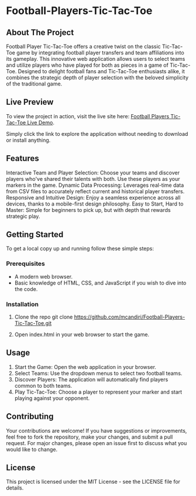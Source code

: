# Football-Players-Tic-Tac-Toe

## About The Project

Football Player Tic-Tac-Toe offers a creative twist on the classic Tic-Tac-Toe game by integrating football player transfers and team affiliations into its gameplay. This innovative web application allows users to select teams and utilize players who have played for both as pieces in a game of Tic-Tac-Toe. Designed to delight football fans and Tic-Tac-Toe enthusiasts alike, it combines the strategic depth of player selection with the beloved simplicity of the traditional game.

## Live Preview

To view the project in action, visit the live site here: [Football Players Tic-Tac-Toe Live Demo](https://mcandiri.github.io/Football-Players-Tic-Tac-Toe/).

Simply click the link to explore the application without needing to download or install anything.


## Features
Interactive Team and Player Selection: Choose your teams and discover players who've shared their talents with both. Use these players as your markers in the game.
Dynamic Data Processing: Leverages real-time data from CSV files to accurately reflect current and historical player transfers.
Responsive and Intuitive Design: Enjoy a seamless experience across all devices, thanks to a mobile-first design philosophy.
Easy to Start, Hard to Master: Simple for beginners to pick up, but with depth that rewards strategic play.

## Getting Started
To get a local copy up and running follow these simple steps:

### Prerequisites
- A modern web browser.
- Basic knowledge of HTML, CSS, and JavaScript if you wish to dive into the code.

### Installation

1. Clone the repo
 git clone https://github.com/mcandiri/Football-Players-Tic-Tac-Toe.git
 
2. Open index.html in your web browser to start the game.

## Usage
1. Start the Game: Open the web application in your browser.
2. Select Teams: Use the dropdown menus to select two football teams.
3. Discover Players: The application will automatically find players common to both teams.
4. Play Tic-Tac-Toe: Choose a player to represent your marker and start playing against your opponent. 

## Contributing  
  Your contributions are welcome! If you have suggestions or
  improvements, feel free to fork the repository, make your changes, and
  submit a pull request. For major changes, please open an issue first
  to discuss what you would like to change.  

## License
  This project is licensed under the MIT License - see the LICENSE file
  for details.  











